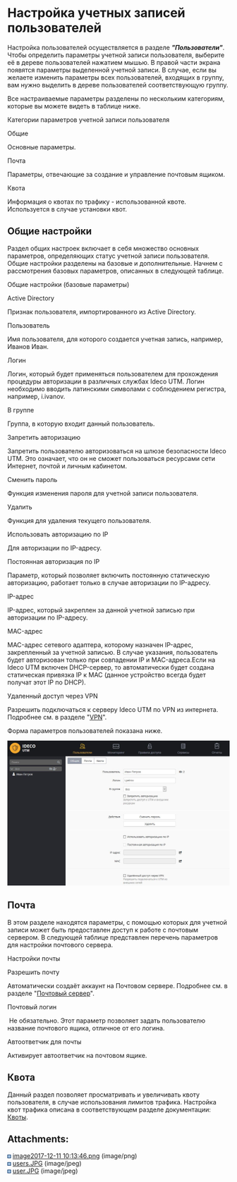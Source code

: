 # Настройка учетных записей пользователей

Настройка пользователей осуществляется в разделе ***"Пользователи"***.
Чтобы определить параметры учетной записи пользователя, выберите её в
дереве пользователей нажатием мышью. В правой части экрана появятся
параметры выделенной учетной записи. В случае, если вы желаете
изменить параметры всех пользователей, входящих в группу, вам
нужно выделить в дереве пользователей соответствующую группу.

Все настраиваемые параметры разделены по нескольким категориям, которые
вы можете видеть в таблице ниже.

<div class="table-wrap">

Категории параметров учетной записи пользователя

</div>

Общие

Основные параметры.

Почта

Параметры, отвечающие за создание и управление почтовым ящиком.

Квота

Информация о квотах по трафику - использованной квоте. Используется в
случае установки квот.

## Общие настройки

Раздел общих настроек включает в себя множество основных параметров,
определяющих статус учетной записи пользователя. Общие настройки
разделены на базовые и дополнительные. Начнем с рассмотрения базовых
параметров, описанных в следующей таблице.

<div class="table-wrap">

Общие настройки (базовые параметры)

</div>

Active Directory

Признак пользователя, импортированного из Active Directory.

Пользователь

Имя пользователя, для которого создается учетная запись, например,
Иванов Иван.

Логин

Логин, который будет применяться пользователем для прохождения процедуры
авторизации в различных службах Ideco UTM. Логин необходимо вводить
латинскими символами с соблюдением регистра, например, i.ivanov.

В группе

Группа, в которую входит данный пользователь.

Запретить авторизацию

Запретить пользователю авторизоваться на шлюзе безопасности Ideco UTM.
Это означает, что он не сможет пользоваться ресурсами сети Интернет,
почтой и личным кабинетом.

Сменить пароль

Функция изменения пароля для учетной записи пользователя.

Удалить

Функция для удаления текущего пользователя.

Использовать авторизацию по IP

Для авторизации по IP-адресу.

Постоянная авторизация по IP

Параметр, который позволяет включить постоянную статическую авторизацию,
работает только в случае авторизации по IP-адресу.

IP-адрес

IP-адрес, который закреплен за данной учетной записью при авторизации по
IP-адресу.

MAC-адрес

MAC-адрес сетевого адаптера, которому назначен IP-адрес, закрепленный за
учетной записью. В случае указания, пользователь будет авторизован
только при совпадении IP и MAC-адреса.Если на Ideco UTM включен
DHCP-сервер, то автоматически будет создана статическая привязка IP к
MAC (данное устройство всегда будет получат этот IP по DHCP).

Удаленный доступ через VPN

Разрешить подключаться к серверу Ideco UTM по VPN из интернета.
Подробнее см. в разделе
"[VPN](../ICS/Подключение_пользователей_client-to-site_)".

Форма параметров пользователей показана ниже.

![](attachments/1278059/11239479.jpg)

## Почта 

В этом разделе находятся параметры, с помощью которых для учетной записи
может быть предоставлен доступ к работе с почтовым сервером. В следующей
таблице представлен перечень параметров для настройки почтового
сервера. 

<div class="table-wrap">

Настройки почты

</div>

Разрешить почту

Автоматически создаёт аккаунт на Почтовом сервере. Подробнее см. в
разделе "[Почтовый сервер](Почтовый_сервер)".

Почтовый логин

 Не обязательно. Этот параметр позволяет задать пользователю название
почтового ящика, отличное от его логина.

Автоответчик для почты

Активирует автоответчик на почтовом ящике.

## Квота

Данный раздел позволяет просматривать и увеличивать квоту пользователя,
в случае использования лимитов трафика. Настройка квот трафика описана
в соответствующем разделе документации:
[Квоты](Пользовательские_квоты).

<div class="pageSectionHeader">

## Attachments:

</div>

<div class="greybox" data-align="left">

![](images/icons/bullet_blue.gif) [image2017-12-11
10:13:46.png](attachments/1278059/5832768.png) (image/png)  
![](images/icons/bullet_blue.gif)
[users.JPG](attachments/1278059/7110720.jpg) (image/jpeg)  
![](images/icons/bullet_blue.gif)
[user.JPG](attachments/1278059/11239479.jpg) (image/jpeg)  

</div>
